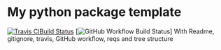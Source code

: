 # My python package template

[![Travis CIBuild Status](https://travis-ci.com/zaccharieramzi/my-python-package-template.svg?token=wHL4tmyGD3TP6bSo6Mdh&branch=master)](https://travis-ci.com/zaccharieramzi/my-python-package-template)
[![GitHub Workflow Build Status](https://github.com/zaccharieramzi/my-python-package-template/workflows/Continuous%20testing/badge.svg)]
With Readme, gitignore, travis, GitHub workflow, reqs and tree structure

